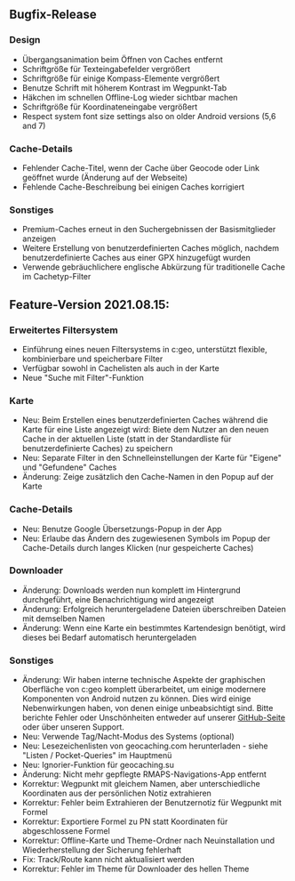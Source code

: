 ## Bugfix-Release

### Design
- Übergangsanimation beim Öffnen von Caches entfernt
- Schriftgröße für Texteingabefelder vergrößert
- Schriftgröße für einige Kompass-Elemente vergrößert
- Benutze Schrift mit höherem Kontrast im Wegpunkt-Tab
- Häkchen im schnellen Offline-Log wieder sichtbar machen
- Schriftgröße für Koordinateneingabe vergrößert
- Respect system font size settings also on older Android versions (5,6 and 7)

### Cache-Details
- Fehlender Cache-Titel, wenn der Cache über Geocode oder Link geöffnet wurde (Änderung auf der Webseite)
- Fehlende Cache-Beschreibung bei einigen Caches korrigiert

### Sonstiges
- Premium-Caches erneut in den Suchergebnissen der Basismitglieder anzeigen
- Weitere Erstellung von benutzerdefinierten Caches möglich, nachdem benutzerdefinierte Caches aus einer GPX hinzugefügt wurden
- Verwende gebräuchlichere englische Abkürzung für traditionelle Cache im Cachetyp-Filter

## Feature-Version 2021.08.15:

### Erweitertes Filtersystem
- Einführung eines neuen Filtersystems in c:geo, unterstützt flexible, kombinierbare und speicherbare Filter
- Verfügbar sowohl in Cachelisten als auch in der Karte
- Neue "Suche mit Filter"-Funktion

### Karte
- Neu: Beim Erstellen eines benutzerdefinierten Caches während die Karte für eine Liste angezeigt wird: Biete dem Nutzer an den neuen Cache in der aktuellen Liste (statt in der Standardliste für benutzerdefinierte Caches) zu speichern
- Neu: Separate Filter in den Schnelleinstellungen der Karte für "Eigene" und "Gefundene" Caches
- Änderung: Zeige zusätzlich den Cache-Namen in den Popup auf der Karte

### Cache-Details
- Neu: Benutze Google Übersetzungs-Popup in der App
- Neu: Erlaube das Ändern des zugewiesenen Symbols im Popup der Cache-Details durch langes Klicken (nur gespeicherte Caches)

### Downloader
- Änderung: Downloads werden nun komplett im Hintergrund durchgeführt, eine Benachrichtigung wird angezeigt
- Änderung: Erfolgreich heruntergeladene Dateien überschreiben Dateien mit demselben Namen
- Änderung: Wenn eine Karte ein bestimmtes Kartendesign benötigt, wird dieses bei Bedarf automatisch heruntergeladen

### Sonstiges
- Änderung: Wir haben interne technische Aspekte der graphischen Oberfläche von c:geo komplett überarbeitet, um einige modernere Komponenten von Android nutzen zu können. Dies wird einige Nebenwirkungen haben, von denen einige unbeabsichtigt sind. Bitte berichte Fehler oder Unschönheiten entweder auf unserer [GitHub-Seite](https://www.github.com/cgeo/cgeo/issues) oder über unseren Support.
- Neu: Verwende Tag/Nacht-Modus des Systems (optional)
- Neu: Lesezeichenlisten von geocaching.com herunterladen - siehe "Listen / Pocket-Queries" im Hauptmenü
- Neu: Ignorier-Funktion für geocaching.su
- Änderung: Nicht mehr gepflegte RMAPS-Navigations-App entfernt
- Korrektur: Wegpunkt mit gleichem Namen, aber unterschiedliche Koordinaten aus der persönlichen Notiz extrahieren
- Korrektur: Fehler beim Extrahieren der Benutzernotiz für Wegpunkt mit Formel
- Korrektur: Exportiere Formel zu PN statt Koordinaten für abgeschlossene Formel
- Korrektur: Offline-Karte und Theme-Ordner nach Neuinstallation und Wiederherstellung der Sicherung fehlerhaft
- Fix: Track/Route kann nicht aktualisiert werden
- Korrektur: Fehler im Theme für Downloader des hellen Theme
